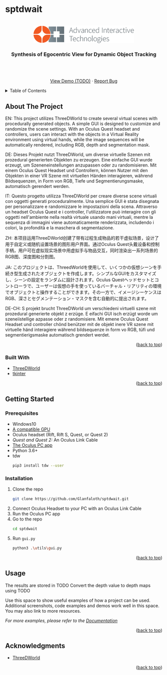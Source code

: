# sptdwait
<div id="top"></div>

<!-- PROJECT LOGO -->
<br />
<div align="center">
  <a href="https://github.com/Glanfaloth/sptdwait">
    <a href="https://ait.ethz.ch/"><img src="img/logo-ait.png" alt="Logo"></a>
  </a>

  <h3 align="center">Synthesis of Egocentric View for Dynamic Object Tracking</h3>

  <p align="center">
    <br />
    <br />
    <br />
    <a href="https://github.com/Glanfaloth/sptdwait">View Demo (TODO)</a>
    ·
    <a href="https://github.com/Glanfaloth/sptdwait/issues">Report Bug</a>
  </p>
</div>



<!-- TABLE OF CONTENTS -->
<details>
  <summary>Table of Contents</summary>
  <ol>
    <li>
      <a href="#about-the-project">About The Project</a>
      <ul>
        <li><a href="#built-with">Built With</a></li>
      </ul>
    </li>
    <li>
      <a href="#getting-started">Getting Started</a>
      <ul>
        <li><a href="#prerequisites">Prerequisites</a></li>
        <li><a href="#installation">Installation</a></li>
      </ul>
    </li>
    <li><a href="#usage">Usage</a></li>
    <li><a href="#acknowledgments">Acknowledgments</a></li>
  </ol>
</details>

<!-- ABOUT THE PROJECT -->
## About The Project

EN: This project utilizes ThreeDWorld to create several virtual scenes with procedurally generated objects. A simple GUI is designed to customize and randomize the scene settings. With an Oculus Quest headset and controllers, users can interact with the objects in a Virtual Reality environment using virtual hands, while the image sequences will be automatically rendered, including RGB, depth and segmentation mask.

DE: Dieses Projekt nutzt ThreeDWorld, um diverse virtuelle Szenen mit prozedural generierten Objekten zu erzeugen. Eine einfache GUI wurde erzeugt, um Szeneneinstellungen anzupassen oder zu randomisieren. Mit einem Oculus Quest Headset und Controllern, können Nutzer mit den Objekten in einer VR Szene mit virtuellen Händen interagieren, während Bildsequenzen, in Form von RGB, Tiefe und Segmentierungsmaske, automatisch gerendert werden.

IT: Questo progetto utilizza ThreeDWorld per creare diverse scene virtuali con oggetti generati proceduralmente. Una semplice GUI è stata disegnata per personalizzare e randomizzare le impostazioni della scena. Attraverso un headset Oculus Quest e i controller, l'utilizzatore può interagire con gli oggetti nell'ambiente nella realtà virtuale usando mani virtuali, mentre la sequenza di immagini viene automaticamente renderizzata, includendo i colori, la profondità e la maschera di segmentazione.

ZH: 本项目运用ThreeDWorld创建了带有过程生成物品的若干虚拟场景，设计了用于自定义或随机设置场景的图形用户界面。通过Oculus Quest头戴设备和控制手柄，用户可在虚拟现实场景中用虚拟手与物品交互，同时渲染出一系列场景的RGB图、深度图和分割图。

JA: このプロジェクトは、ThreedWorldを使用して、いくつかの仮想シーンを手続き型生成されたオブジェクトを作成します。シンプルなGUIをカスタマイズし、シーンの設定をランダムに設計されます。Oculus Questヘッドセットとコントローラで、ユーザーは仮想の手を使っているバーチャル・リアリティの環境でオブジェクトと操作することができます。その一方で、イメージシーケンスはRGB、深さとセグメンテーション・マスクを含む自動的に提出されます。

DE-CH: S projekt brucht ThreeDWorld um verschiedeni virtuelli szene mit prozedural generierte objekt z erzüge. E eifachi GUI isch erzügt worde um szeneiistellige azpasse oder z randomisiere. Mit emene Oculus Quest Headset und controller chönd benützer mit de objekt inere VR szene mit virtuelle händ interagiere während bildsequenze in form vo RGB, tüfi und segmentierigsmaske automatisch grendert werdet.

<p align="right">(<a href="#top">back to top</a>)</p>


### Built With

* [ThreeDWorld]([https://nextjs.org/](https://github.com/threedworld-mit/tdw))
* [tkinter]([https://reactjs.org/](https://docs.python.org/3/library/tkinter.html))

<p align="right">(<a href="#top">back to top</a>)</p>


<!-- GETTING STARTED -->
## Getting Started

### Prerequisites

* Windows10
* [A compatible GPU](https://support.oculus.com/articles/headsets-and-accessories/oculus-link/oculus-link-compatibility/)
* Oculus headset (Rift, Rift S, Quest, or Quest 2)
* *Quest and Quest 2:* An Oculus Link Cable
* [The Oculus PC app](https://www.oculus.com/setup/)
* Python 3.6+
* tdw
  ```sh
  pip3 install tdw --user
  ```

### Installation

1. Clone the repo
   ```sh
   git clone https://github.com/Glanfaloth/sptdwait.git
   ```
2. Connect Oculus Headset to your PC with an Oculus Link Cable
3. Run the Oculus PC app
5. Go to the repo
   ```sh
   cd sptdwait
   ```
6. Run `gui.py`
   ```sh
   python3 .\utils\gui.py
   ```

<p align="right">(<a href="#top">back to top</a>)</p>

<!-- USAGE EXAMPLES -->
## Usage

The results are stored in TODO
Convert the depth value to depth maps using TODO

Use this space to show useful examples of how a project can be used. Additional screenshots, code examples and demos work well in this space. You may also link to more resources.

_For more examples, please refer to the [Documentation](https://example.com)_

<p align="right">(<a href="#top">back to top</a>)</p>

<!-- ACKNOWLEDGMENTS -->
## Acknowledgments

* [ThreeDWorld]([https://nextjs.org/](https://github.com/threedworld-mit/tdw))

<p align="right">(<a href="#top">back to top</a>)</p>
